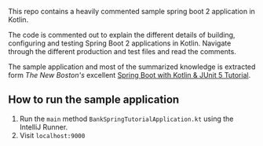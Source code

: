 This repo contains a heavily commented sample spring boot 2 application
in Kotlin.

The code is commented out to explain the different details of building,
configuring and testing Spring Boot 2 applications in Kotlin. Navigate
through the different production and test files and read the comments.

The sample application and most of the summarized knowledge is extracted
form *The New Boston's* excellent
[Spring Boot with Kotlin & JUnit 5 Tutorial](https://www.youtube.com/watch?v=TJcshrJOnsE&list=PL6gx4Cwl9DGDPsneZWaOFg0H2wsundyGr).

## How to run the sample application
1. Run the `main` method `BankSpringTutorialApplication.kt` using the
   IntelliJ Runner.
2. Visit `localhost:9000`


